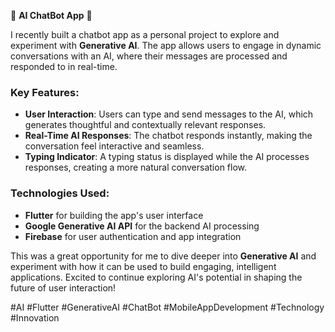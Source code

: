

🚀 **AI ChatBot App** 🚀

I recently built a chatbot app as a personal project to explore and experiment with **Generative AI**. The app allows users to engage in dynamic conversations with an AI, where their messages are processed and responded to in real-time.

### Key Features:
- **User Interaction**: Users can type and send messages to the AI, which generates thoughtful and contextually relevant responses.
- **Real-Time AI Responses**: The chatbot responds instantly, making the conversation feel interactive and seamless.
- **Typing Indicator**: A typing status is displayed while the AI processes responses, creating a more natural conversation flow.

### Technologies Used:
- **Flutter** for building the app's user interface
- **Google Generative AI API** for the backend AI processing
- **Firebase** for user authentication and app integration

This was a great opportunity for me to dive deeper into **Generative AI** and experiment with how it can be used to build engaging, intelligent applications. Excited to continue exploring AI's potential in shaping the future of user interaction!

#AI #Flutter #GenerativeAI #ChatBot #MobileAppDevelopment #Technology #Innovation
